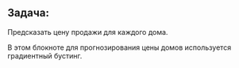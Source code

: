 ## Задача:
Предсказать цену продажи для каждого дома.

В этом блокноте для прогнозирования цены домов используется градиентный бустинг.
